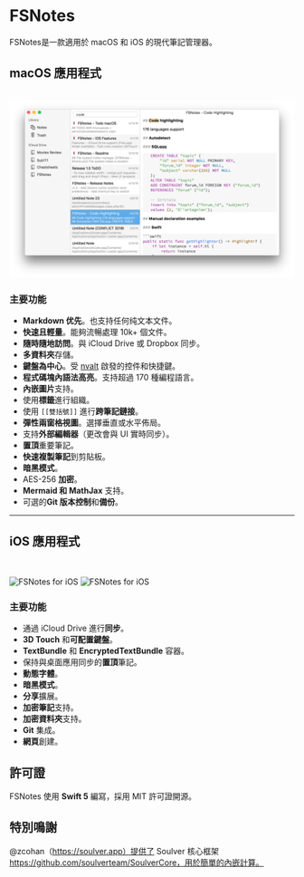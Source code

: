 # FSNotes

FSNotes是一款適用於 macOS 和 iOS 的現代筆記管理器。

## macOS 應用程式

<a href="https://itunes.apple.com/app/fsnotes/id1277179284">
	<img src="https://fsnot.es/img/badge-download-on-the-mac-app-store.svg" alt="">
</a>

<img src="https://raw.githubusercontent.com/glushchenko/fsnotes/master/code.png" alt="macOS FSNotes" style="max-width:100%;">

### 主要功能

- **Markdown 优先**。也支持任何纯文本文件。
- **快速且輕量**。能夠流暢處理 10k+ 個文件。
- **隨時隨地訪問**。與 iCloud Drive 或 Dropbox 同步。
- **多資料夾**存儲。
- **鍵盤為中心**。受 [nvalt](https://brettterpstra.com/projects/nvalt/) 啟發的控件和快捷鍵。
- **程式碼塊內語法高亮**。支持超過 170 種編程語言。
- **內嵌圖片**支持。
- 使用**標籤**進行組織。
- 使用 `[[雙括號]]` 進行**跨筆記鏈接**。
- **彈性兩窗格視圖**。選擇垂直或水平佈局。
- 支持**外部編輯器**（更改會與 UI 實時同步）。
- **置頂**重要筆記。
- **快速複製筆記**到剪貼板。
- **暗黑模式**。
- AES-256 **加密**。
- **Mermaid 和 MathJax** 支持。
- 可選的**Git 版本控制**和**備份**。

---

## iOS 應用程式

<a href="https://itunes.apple.com/app/fsnotes-manager/id1346501102">
	<img src="https://fsnot.es/img/badge-download-on-the-app-store.svg" alt="">
</a>

<img width="300" alt="FSNotes for iOS" src="https://fsnot.es/img/fsnotes6-ios/s1x.webp?v=1.0"> <img width="300" alt="FSNotes for iOS" src="https://fsnot.es/img/fsnotes6-ios/s2x.webp?v=1.0">

### 主要功能

- 通過 iCloud Drive 進行**同步**。
- **3D Touch** 和**可配置鍵盤**。
- **TextBundle** 和 **EncryptedTextBundle** 容器。
- 保持與桌面應用同步的**置頂**筆記。
- **動態字體**。
- **暗黑模式**。
- **分享**擴展。
- **加密筆記**支持。
- **加密資料夾**支持。
- **Git** 集成。
- **網頁**創建。

## 許可證

FSNotes 使用 **Swift 5** 編寫，採用 MIT 許可證開源。

## 特別鳴謝

@zcohan（https://soulver.app）提供了 Soulver 核心框架 https://github.com/soulverteam/SoulverCore，用於簡單的內嵌計算。
